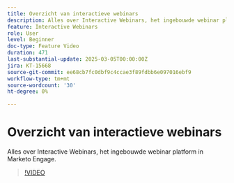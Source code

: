 ```yaml
---
title: Overzicht van interactieve webinars
description: Alles over Interactive Webinars, het ingebouwde webinar platform in Marketo Engage.
feature: Interactive Webinars
role: User
level: Beginner
doc-type: Feature Video
duration: 471
last-substantial-update: 2025-03-05T00:00:00Z
jira: KT-15668
source-git-commit: ee68cb7fc0dbf9c4ccae3f89fdbb6e097016ebf9
workflow-type: tm+mt
source-wordcount: '30'
ht-degree: 0%

---
```



# Overzicht van interactieve webinars

Alles over Interactive Webinars, het ingebouwde webinar platform in Marketo Engage.

>[!VIDEO](https://video.tv.adobe.com/v/3449713/?learn=on&enablevpops)
